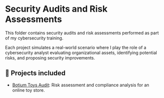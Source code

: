 # Security Audits and Risk Assessments

This folder contains security audits and risk assessments performed as part of my cybersecurity training.

Each project simulates a real-world scenario where I play the role of a cybersecurity analyst evaluating organizational assets, identifying potential risks, and proposing security improvements.

## 📄 Projects included
- [Botium Toys Audit](./Botium-Toys-Audit): Risk assessment and compliance analysis for an online toy store.

